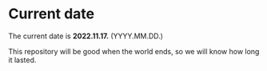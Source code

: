 # Current date

The current date is **2022.11.17.** (YYYY.MM.DD.)

This repository will be good when the world ends, so we will know how long it lasted.